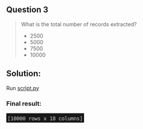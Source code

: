 ## Question 3 

>What is the total number of records extracted?
>
>- 2500
>- 5000
>- 7500
>- 10000


## Solution:

Run [script.py](../script.py)

### Final result:
![result](question_3.png)